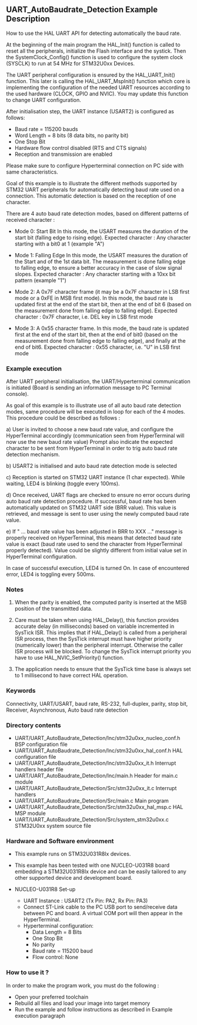 ## <b>UART_AutoBaudrate_Detection Example Description</b>

How to use the HAL UART API for detecting automatically the baud rate.

At the beginning of the main program the HAL_Init() function is called to reset
all the peripherals, initialize the Flash interface and the systick.
Then the SystemClock_Config() function is used to configure the system
clock (SYSCLK) to run at 54 MHz for STM32U0xx Devices.

The UART peripheral configuration is ensured by the HAL_UART_Init() function.
This later is calling the HAL_UART_MspInit() function which core is implementing
the configuration of the needed UART resources according to the used hardware (CLOCK,
GPIO and NVIC). You may update this function to change UART configuration.

After initialisation step, the UART instance (USART2) is configured as follows:

 - Baud rate = 115200 bauds
 - Word Length = 8 bits (8 data bits, no parity bit)
 - One Stop Bit
 - Hardware flow control disabled (RTS and CTS signals)
 - Reception and transmission are enabled

Please make sure to configure Hyperterminal connection on PC side with same characteristics.

Goal of this example is to illustrate the different methods supported by STM32 UART peripherals
for automatically detecting baud rate used on a connection. This automatic detection is based on
the reception of one character.

There are 4 auto baud rate detection modes, based on different patterns of received character :

- Mode 0: Start Bit
  In this mode, the USART measures the duration of the start bit (falling edge to rising edge).
  Expected character : Any character starting with a bit0 at 1 (example "A")

- Mode 1: Falling Edge
  In this mode, the USART measures the duration of the Start and of the 1st data bit. The
  measurement is done falling edge to falling edge, to ensure a better accuracy in the
  case of slow signal slopes.
  Expected character : Any character starting with a 10xx bit pattern (example "1")

- Mode 2: A 0x7F character frame (it may be a 0x7F character in LSB first mode or a
  0xFE in MSB first mode).
  In this mode, the baud rate is updated first at the end of the start bit, then at the
  end of bit 6 (based on the measurement done from falling edge to falling edge).
  Expected character : 0x7F character, i.e. DEL key in LSB first mode

- Mode 3: A 0x55 character frame.
  In this mode, the baud rate is updated first at the end of the start bit, then at the
  end of bit0 (based on the measurement done from falling edge to falling edge),
  and finally at the end of bit6.
  Expected character : 0x55 character, i.e. "U" in LSB first mode

### <b>Example execution</b>

After UART peripheral initialisation, the UART/Hyperterminal communication is initiated (Board is sending an information message to PC Terminal console).

As goal of this example is to illustrate use of all auto baud rate detection modes, same procedure will be executed in loop for each of the 4 modes. This procedure could be described as follows :

a) User is invited to choose a new baud rate value, and configure the HyperTerminal accordingly
   (communication seen from HyperTerminal will now use the new baud rate value)
   Prompt also indicate the expected character to be sent from HyperTerminal in order to trig auto baud rate detection mechanism.

b) USART2 is initialised and auto baud rate detection mode is selected

c) Reception is started on STM32 UART instance (1 char expected).
   While waiting, LED4 is blinking (toggle every 100ms).

d) Once received, UART flags are checked to ensure no error occurs during auto baud rate detection procedure.
   If successful, baud rate has been automatically updated on STM32 UART side (BRR value).
   This value is retrieved, and message is sent to user using the newly computed baud rate value.

e) If " ... baud rate value has been adjusted in BRR to XXX ..." message is properly received on HyperTerminal,
   this means that detected baud rate value is exact (baud rate used to send the character from HyperTerminal properly detected).
   Value could be slightly different from initial value set in HyperTerminal configuration.

   In case of successful execution, LED4 is turned On.
   In case of encountered error, LED4 is toggling every 500ms.

### <b>Notes</b>

1. When the parity is enabled, the computed parity is inserted at the MSB position of the transmitted data.

2. Care must be taken when using HAL_Delay(), this function provides accurate delay (in milliseconds)
   based on variable incremented in SysTick ISR. This implies that if HAL_Delay() is called from
   a peripheral ISR process, then the SysTick interrupt must have higher priority (numerically lower)
   than the peripheral interrupt. Otherwise the caller ISR process will be blocked.
   To change the SysTick interrupt priority you have to use HAL_NVIC_SetPriority() function.

3. The application needs to ensure that the SysTick time base is always set to 1 millisecond
   to have correct HAL operation.

### <b>Keywords</b>

Connectivity, UART/USART, baud rate, RS-232, full-duplex, parity, stop bit, Receiver, Asynchronous, Auto baud rate detection

### <b>Directory contents</b>

  - UART/UART_AutoBaudrate_Detection/Inc/stm32u0xx_nucleo_conf.h     BSP configuration file
  - UART/UART_AutoBaudrate_Detection/Inc/stm32u0xx_hal_conf.h    HAL configuration file
  - UART/UART_AutoBaudrate_Detection/Inc/stm32u0xx_it.h          Interrupt handlers header file
  - UART/UART_AutoBaudrate_Detection/Inc/main.h                  Header for main.c module
  - UART/UART_AutoBaudrate_Detection/Src/stm32u0xx_it.c          Interrupt handlers
  - UART/UART_AutoBaudrate_Detection/Src/main.c                  Main program
  - UART/UART_AutoBaudrate_Detection/Src/stm32u0xx_hal_msp.c     HAL MSP module
  - UART/UART_AutoBaudrate_Detection/Src/system_stm32u0xx.c      STM32U0xx system source file


### <b>Hardware and Software environment</b>

  - This example runs on STM32U031R8Ix devices.
  - This example has been tested with one NUCLEO-U031R8 board embedding
    a STM32U031R8Ix device and can be easily tailored to any other supported device
    and development board.

  - NUCLEO-U031R8 Set-up
     - UART Instance : USART2 (Tx Pin: PA2, Rx Pin: PA3)
     - Connect ST-Link cable to the PC USB port to send/receive data between PC and board.
       A virtual COM port will then appear in the HyperTerminal.
     - Hyperterminal configuration:
       - Data Length = 8 Bits
       - One Stop Bit
       - No parity
       - Baud rate = 115200 baud
       - Flow control: None


### <b>How to use it ?</b>

In order to make the program work, you must do the following :

 - Open your preferred toolchain
 - Rebuild all files and load your image into target memory
 - Run the example and follow instructions as described in Example execution paragraph
